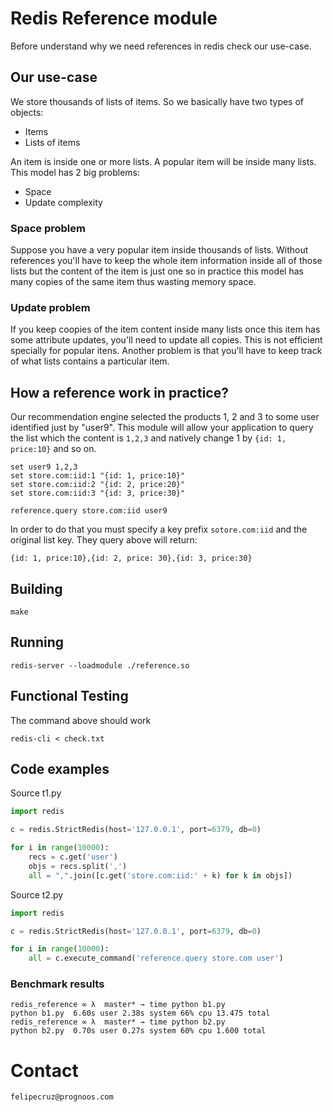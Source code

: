 # Redis Reference module

Before understand why we need references in redis check our use-case.

## Our use-case

We store thousands of lists of items. So we basically have two types of objects:

* Items
* Lists of items

An item is inside one or more lists. A popular item will be inside many
lists. This model has 2 big problems:

* Space
* Update complexity

### Space problem

Suppose you have a very popular item inside thousands of lists. Without references
you'll have to keep the whole item information inside all of those lists but
the content of the item is just one so in practice this model has many copies
of the same item thus wasting memory space.

### Update problem

If you keep coopies of the item content inside many lists once this item has
some attribute updates, you'll need to update all copies. This is not efficient
specially for popular itens. Another problem is that you'll have to keep track
of what lists contains a particular item.

## How a reference work in practice?

Our recommendation engine selected the products 1, 2 and 3 to some user identified
just by "user9". This module will allow your application to query the list which the
content is `1,2,3` and natively change 1 by `{id: 1, price:10}` and so on.

```
set user9 1,2,3
set store.com:iid:1 "{id: 1, price:10}"
set store.com:iid:2 "{id: 2, price:20}"
set store.com:iid:3 "{id: 3, price:30}"

reference.query store.com:iid user9
```

In order to do that you must specify a key prefix `sotore.com:iid` and
the original list key. They query above will return:

```
{id: 1, price:10},{id: 2, price: 30},{id: 3, price:30}
```

## Building

`make`

## Running

`redis-server --loadmodule ./reference.so`

## Functional Testing

The command above should work

```
redis-cli < check.txt
```

## Code examples

Source t1.py

```python
import redis

c = redis.StrictRedis(host='127.0.0.1', port=6379, db=0)

for i in range(10000):
    recs = c.get('user')
    objs = recs.split(',')
    all = ",".join([c.get('store.com:iid:' + k) for k in objs])
```
Source t2.py

```python
import redis

c = redis.StrictRedis(host='127.0.0.1', port=6379, db=0)

for i in range(10000):
    all = c.execute_command('reference.query store.com user')
```

### Benchmark results

```
redis_reference ∞ λ  master* → time python b1.py
python b1.py  6.60s user 2.38s system 66% cpu 13.475 total
redis_reference ∞ λ  master* → time python b2.py
python b2.py  0.70s user 0.27s system 60% cpu 1.600 total
```

# Contact

`felipecruz@prognoos.com`
